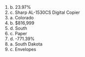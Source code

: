 1. b. 23.97% <br/>
2. c. Sharp AL-1530CS Digital Copier
3. a. Colorado
4. b. $816,999
5. d. South
6. c. Paper
7. d. -771.39%
8. a. South Dakota
9. c. Envelopes